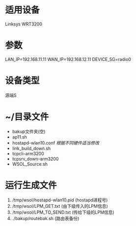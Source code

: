 # 适用设备
Linksys WRT3200
# 参数
LAN_IP=192.168.11.11
WAN_IP=192.168.12.11
DEVICE_5G=radio0

# 设备类型
源端S
 
# ~/目录文件
- bakup文件夹(空)
- ap11.sh
- hostapd-wlan10.conf *根据不同硬件适当修改*
- link_build_down.sh
- tcpcli-arm3200
- tcpsrv_down-arm3200
- WSOL_Source.sh

# 运行生成文件
1. /tmp/wsol/hostapd-wlan10.pid 	(hostapd进程号)
2. /tmp/wsol/LPM_GET.txt 			(由下级传入的LPM信息)
3. /tmp/wsol/LPM_TO_SEND.txt 		(传给下级的LPM信息)
4. ./bakup/routebak.sh 				(路由表备份)